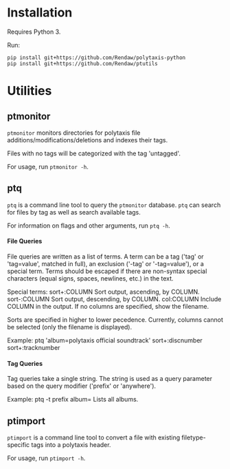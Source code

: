# Installation

Requires Python 3.

Run:
```
pip install git+https://github.com/Rendaw/polytaxis-python
pip install git+https://github.com/Rendaw/ptutils
```

# Utilities

## ptmonitor

`ptmonitor` monitors directories for polytaxis file additions/modifications/deletions and indexes their tags.

Files with no tags will be categorized with the tag 'untagged'.

For usage, run `ptmonitor -h`.

## ptq

`ptq` is a command line tool to query the `ptmonitor` database. `ptq` can search for files by tag as well as search available tags.

For information on flags and other arguments, run `ptq -h`.

#### File Queries
File queries are written as a list of terms. A term can be a tag ('tag' or 
'tag=value', matched in full), an exclusion ('-tag' or '-tag=value'), or a 
special term. Terms should be escaped if there are non-syntax special 
characters (equal signs, spaces, newlines, etc.) in the text.

Special terms:
sort+:COLUMN    Sort output, ascending, by COLUMN.
sort-:COLUMN    Sort output, descending, by COLUMN.
col:COLUMN      Include COLUMN in the output. If no columns are specified,
                show the filename.

Sorts are specified in higher to lower pecedence.
Currently, columns cannot be selected (only the filename is displayed).

Example:
ptq 'album=polytaxis official soundtrack' sort+:discnumber sort+:tracknumber

#### Tag Queries
Tag queries take a single string. The string is used as a query parameter
based on the query modifier ('prefix' or 'anywhere').

Example:
ptq -t prefix album=        Lists all albums.

## ptimport

`ptimport` is a command line tool to convert a file with existing filetype-specific tags into a polytaxis header.

For usage, run `ptimport -h`.

